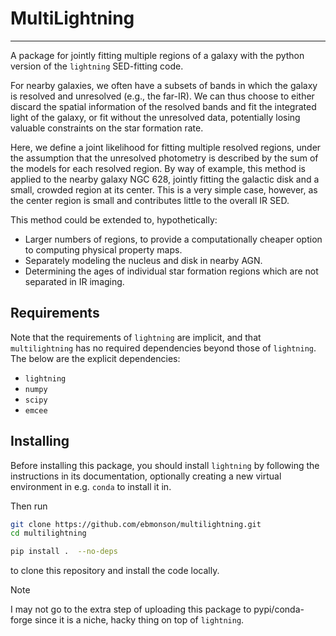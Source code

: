 # MultiLightning
---

A package for jointly fitting multiple regions of a galaxy with the python version of the `lightning` SED-fitting code.

For nearby galaxies, we often have a subsets of bands in which the galaxy is resolved and unresolved (e.g., the far-IR).
We can thus choose to either discard the spatial information of the resolved bands and fit the integrated light of the
galaxy, or fit without the unresolved data, potentially losing valuable constraints on the star formation rate.

Here, we define a joint likelihood for fitting multiple resolved regions, under the assumption that the unresolved
photometry is described by the sum of the models for each resolved region. By way of example, this method is applied to
the nearby galaxy NGC 628, jointly fitting the galactic disk and a small, crowded region at its center. This is a very
simple case, however, as the center region is small and contributes little to the overall IR SED.

This method could be extended to, hypothetically:

- Larger numbers of regions, to provide a computationally
  cheaper option to computing physical property maps.
- Separately modeling the nucleus and disk in nearby AGN.
- Determining the ages of individual star formation regions which are not separated in IR imaging.

## Requirements
Note that the requirements of `lightning` are implicit, and that `multilightning` has no required
dependencies beyond those of `lightning`. The below are the explicit dependencies:

- `lightning`
- `numpy`
- `scipy`
- `emcee`

## Installing

Before installing this package, you should install `lightning` by following the instructions in its documentation, optionally
creating a new virtual environment in e.g. `conda` to install it in.

Then run

```sh
git clone https://github.com/ebmonson/multilightning.git
cd multilightning

pip install .  --no-deps

```

to clone this repository and install the code locally.

> [!Note]
> I may not go to the extra step of uploading this package to pypi/conda-forge since it is a niche, hacky
> thing on top of `lightning`.
